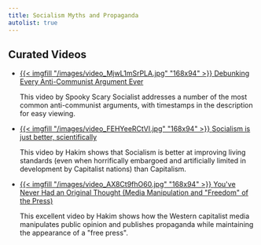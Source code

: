 ```yaml
---
title: Socialism Myths and Propaganda
autolist: true
---
```


## Curated Videos

<ul class="curated-video-list">
  <li>
    <a class="logo" href="https://www.youtube.com/watch?v=MjwL1mSrPLA">
        {{< imgfill "/images/video_MjwL1mSrPLA.jpg" "168x94" >}}
    </a>
    <a class="channel-name" href="https://www.youtube.com/watch?v=MjwL1mSrPLA">Debunking Every Anti-Communist Argument Ever</a>
    <p>This video by Spooky Scary Socialist addresses a number of the most common anti-communist arguments, with timestamps in the description for easy viewing.</p>
  </li>

  <li>
    <a class="logo" href="https://www.youtube.com/watch?v=FEHYeeRCtVI">
        {{< imgfill "/images/video_FEHYeeRCtVI.jpg" "168x94" >}}
    </a>
    <a class="channel-name" href="https://www.youtube.com/watch?v=FEHYeeRCtVI">Socialism is just better, scientifically</a>
    <p>This video by Hakim shows that Socialism is better at improving living standards (even when horrifically embargoed and artificially limited in development by Capitalist nations) than Capitalism.</p>
  </li>
  
  <li>
    <a class="logo" href="https://www.youtube.com/watch?v=AX8Ct9fhO60">
        {{< imgfill "/images/video_AX8Ct9fhO60.jpg" "168x94" >}}
    </a>
    <a class="channel-name" href="https://www.youtube.com/watch?v=AX8Ct9fhO60">You've Never Had an Original Thought (Media Manipulation and "Freedom" of the Press)</a>
    <p>This excellent video by Hakim shows how the Western capitalist media manipulates public opinion and publishes propaganda while maintaining the appearance of a "free press".</p>
  </li>
</ul>